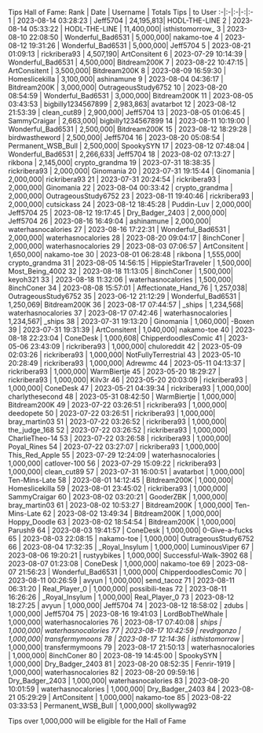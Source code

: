 Tips Hall of Fame:
Rank | Date | Username | Totals Tips | to User
:-|:-|:-|-:|:-
1 | 2023-08-14 03:28:23 | Jeff5704 | 24,195,813| HODL-THE-LINE
2 | 2023-08-14 05:33:22 | HODL-THE-LINE | 11,400,000| isthistomorrow_
3 | 2023-08-10 22:08:50 | Wonderful_Bad6531 | 5,000,000| nakamo-toe
4 | 2023-08-12 19:31:26 | Wonderful_Bad6531 | 5,000,000| Jeff5704
5 | 2023-08-21 01:09:13 | rickribera93 | 4,507,190| ArtConsitent
6 | 2023-07-29 10:14:39 | Wonderful_Bad6531 | 4,500,000| Bitdream200K
7 | 2023-08-22 10:47:15 | ArtConsitent | 3,500,000| Bitdream200K
8 | 2023-08-09 16:59:30 | Homeslicekilla | 3,100,000| ashinamune
9 | 2023-08-04 04:36:17 | Bitdream200K | 3,000,000| OutrageousStudy6752
10 | 2023-08-20 08:54:59 | Wonderful_Bad6531 | 3,000,000| Bitdream200K
11 | 2023-08-05 03:43:53 | bigbilly1234567899 | 2,983,863| avatarbot
12 | 2023-08-12 21:53:39 | clean_cut89 | 2,900,000| Jeff5704
13 | 2023-08-05 01:06:45 | SammyCraigar | 2,663,000| bigbilly1234567899
14 | 2023-08-11 10:19:00 | Wonderful_Bad6531 | 2,500,000| Bitdream200K
15 | 2023-08-12 18:29:28 | birdwastheword | 2,500,000| Jeff5704
16 | 2023-08-20 05:08:54 | Permanent_WSB_Bull | 2,500,000| SpookySYN
17 | 2023-08-12 07:48:04 | Wonderful_Bad6531 | 2,266,633| Jeff5704
18 | 2023-08-02 07:13:27 | rikbona | 2,145,000| crypto_grandma
19 | 2023-07-31 18:38:35 | rickribera93 | 2,000,000| Ginomania
20 | 2023-07-31 19:15:44 | Ginomania | 2,000,000| rickribera93
21 | 2023-07-31 20:24:54 | rickribera93 | 2,000,000| Ginomania
22 | 2023-08-04 00:33:42 | crypto_grandma | 2,000,000| OutrageousStudy6752
23 | 2023-08-11 19:40:46 | rickribera93 | 2,000,000| cutsickass
24 | 2023-08-12 18:45:28 | Puddin-Luv | 2,000,000| Jeff5704
25 | 2023-08-12 19:17:45 | Dry_Badger_2403 | 2,000,000| Jeff5704
26 | 2023-08-16 16:49:04 | ashinamune | 2,000,000| waterhasnocalories
27 | 2023-08-16 17:22:31 | Wonderful_Bad6531 | 2,000,000| waterhasnocalories
28 | 2023-08-20 09:04:17 | 8inchConer | 2,000,000| waterhasnocalories
29 | 2023-08-03 07:06:57 | ArtConsitent | 1,650,000| nakamo-toe
30 | 2023-08-01 06:28:48 | rikbona | 1,555,000| crypto_grandma
31 | 2023-08-05 14:56:15 | HippieStarTraveler | 1,500,000| Most_Being_4002
32 | 2023-08-18 11:13:05 | 8inchConer | 1,500,000| keyoh321
33 | 2023-08-18 11:32:06 | waterhasnocalories | 1,500,000| 8inchConer
34 | 2023-08-08 15:57:01 | Affectionate_Hand_76 | 1,257,038| OutrageousStudy6752
35 | 2023-06-12 21:12:29 | Wonderful_Bad6531 | 1,250,069| Bitdream200K
36 | 2023-08-17 07:44:57 | _ships | 1,234,568| waterhasnocalories
37 | 2023-08-17 07:42:46 | waterhasnocalories | 1,234,567| _ships
38 | 2023-07-31 19:13:20 | Ginomania | 1,060,000| -Boxen
39 | 2023-07-31 19:31:39 | ArtConsitent | 1,040,000| nakamo-toe
40 | 2023-08-18 22:23:04 | ConeDesk | 1,000,608| ChipperdoodlesComic
41 | 2023-05-06 23:43:09 | rickribera93 | 1,000,000| chuloreddit
42 | 2023-05-09 02:03:26 | rickribera93 | 1,000,000| NotFullyTerrestrial
43 | 2023-05-10 20:28:49 | rickribera93 | 1,000,000| Adrewmc
44 | 2023-05-11 04:13:37 | rickribera93 | 1,000,000| WarmBiertje
45 | 2023-05-20 18:29:27 | rickribera93 | 1,000,000| Kilv3r
46 | 2023-05-20 20:03:09 | rickribera93 | 1,000,000| ConeDesk
47 | 2023-05-21 04:39:34 | rickribera93 | 1,000,000| charlythesecond
48 | 2023-05-31 08:42:50 | WarmBiertje | 1,000,000| Bitdream200K
49 | 2023-07-22 03:26:51 | rickribera93 | 1,000,000| deedopete
50 | 2023-07-22 03:26:51 | rickribera93 | 1,000,000| bray_martin03
51 | 2023-07-22 03:26:52 | rickribera93 | 1,000,000| the_judge_168
52 | 2023-07-22 03:26:52 | rickribera93 | 1,000,000| CharlieTheo-14
53 | 2023-07-22 03:26:58 | rickribera93 | 1,000,000| Poyal_Rines
54 | 2023-07-22 03:27:07 | rickribera93 | 1,000,000| This_Red_Apple
55 | 2023-07-29 12:24:09 | waterhasnocalories | 1,000,000| catlover-100
56 | 2023-07-29 15:09:22 | rickribera93 | 1,000,000| clean_cut89
57 | 2023-07-31 16:00:51 | avatarbot | 1,000,000| Ten-Mins-Late
58 | 2023-08-01 14:12:45 | Bitdream200K | 1,000,000| Homeslicekilla
59 | 2023-08-01 23:45:02 | rickribera93 | 1,000,000| SammyCraigar
60 | 2023-08-02 03:20:21 | GooderZBK | 1,000,000| bray_martin03
61 | 2023-08-02 10:53:27 | Bitdream200K | 1,000,000| Ten-Mins-Late
62 | 2023-08-02 13:49:34 | Bitdream200K | 1,000,000| Hoppy_Doodle
63 | 2023-08-02 18:54:54 | Bitdream200K | 1,000,000| Parush9
64 | 2023-08-03 19:41:57 | ConeDesk | 1,000,000| 0-Give-a-fucks
65 | 2023-08-03 22:08:15 | nakamo-toe | 1,000,000| OutrageousStudy6752
66 | 2023-08-04 17:32:35 | _Royal_Insylum | 1,000,000| LuminousViper
67 | 2023-08-06 19:20:21 | rustyybikes | 1,000,000| Successful-Walk-3902
68 | 2023-08-07 01:23:08 | ConeDesk | 1,000,000| nakamo-toe
69 | 2023-08-07 21:56:23 | Wonderful_Bad6531 | 1,000,000| ChipperdoodlesComic
70 | 2023-08-11 00:26:59 | avyun | 1,000,000| send_tacoz
71 | 2023-08-11 06:31:20 | Real_Player_0 | 1,000,000| possibili-teas
72 | 2023-08-11 16:26:26 | _Royal_Insylum | 1,000,000| Real_Player_0
73 | 2023-08-12 18:27:25 | avyun | 1,000,000| Jeff5704
74 | 2023-08-12 18:58:02 | zdubs | 1,000,000| Jeff5704
75 | 2023-08-16 19:41:03 | LordBobTheWhale | 1,000,000| waterhasnocalories
76 | 2023-08-17 07:40:08 | _ships | 1,000,000| waterhasnocalories
77 | 2023-08-17 10:42:59 | revdrgonzo | 1,000,000| transfermymoons
78 | 2023-08-17 12:14:36 | isthistomorrow_ | 1,000,000| transfermymoons
79 | 2023-08-17 21:50:13 | waterhasnocalories | 1,000,000| 8inchConer
80 | 2023-08-19 14:45:00 | SpookySYN | 1,000,000| Dry_Badger_2403
81 | 2023-08-20 08:52:35 | Fenrir-1919 | 1,000,000| waterhasnocalories
82 | 2023-08-20 09:59:16 | Dry_Badger_2403 | 1,000,000| waterhasnocalories
83 | 2023-08-20 10:01:59 | waterhasnocalories | 1,000,000| Dry_Badger_2403
84 | 2023-08-21 05:29:29 | ArtConsitent | 1,000,000| nakamo-toe
85 | 2023-08-22 03:33:53 | Permanent_WSB_Bull | 1,000,000| skollywag92

Tips over 1,000,000 will be eligible for the Hall of Fame

